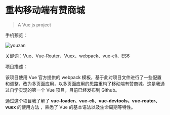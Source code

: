 # 重构移动端有赞商城

> A Vue.js project

手机预览：

![youzan](http://wx3.sinaimg.cn/mw690/d1b5fd6bgy1fvipu4wm64j208c08c0t3.jpg)

关键词：Vue、Vue-Router、Vuex、webpack、vue-cli、ES6

项目描述：

该项目使用 Vue 官方提供的 webpack 模板，基于此对项目文件进行了一些配置和调整，改为多页面应用，以多页面应用的思路重构了移动端有赞商城。这是我通过自学实现的第一个 Vue 项目，目前已经发布到 Github。

通过这个项目我了解了 **vue-loader、vue-cli、vue-devtools、vue-router、vuex** 的使用方法 ，熟悉了 Vue 的基本语法以及生命周期等特性。